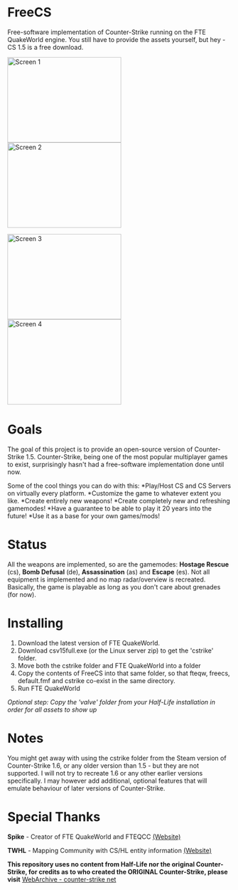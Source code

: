 # FreeCS
Free-software implementation of Counter-Strike running on the FTE QuakeWorld engine.
You still have to provide the assets yourself, but hey - CS 1.5 is a free download.

<img src="https://icculus.org/~marco/opencs/screenshots/fte-20170113225215-0.png" alt="Screen 1" width="256" height="192"> <img src="https://icculus.org/~marco/opencs/screenshots/fte-20170113225158-0.png" alt="Screen 2" width="256" height="192">

<img src="https://icculus.org/~marco/opencs/screenshots/fte-20170113225827-0.png" alt="Screen 3" width="256" height="192"> <img src="https://icculus.org/~marco/opencs/screenshots/fte-20170113225528-0.png" alt="Screen 4" width="256" height="192">

# Goals
The goal of this project is to provide an open-source version of Counter-Strike 1.5.
Counter-Strike, being one of the most popular multiplayer games to exist, surprisingly hasn't had
a free-software implementation done until now. 

Some of the cool things you can do with this:
*Play/Host CS and CS Servers on virtually every platform.
*Customize the game to whatever extent you like.
*Create entirely new weapons!
*Create completely new and refreshing gamemodes!
*Have a guarantee to be able to play it 20 years into the future!
*Use it as a base for your own games/mods!

# Status
All the weapons are implemented, so are the gamemodes: **Hostage Rescue** (cs), **Bomb Defusal** (de), **Assassination** (as) and **Escape** (es).
Not all equipment is implemented and no map radar/overview is recreated.
Basically, the game is playable as long as you don't care about grenades (for now).

# Installing
1. Download the latest version of FTE QuakeWorld.
2. Download csv15full.exe (or the Linux server zip) to get the 'cstrike' folder.
3. Move both the cstrike folder and FTE QuakeWorld into a folder
4. Copy the contents of FreeCS into that same folder, so that fteqw, freecs, default.fmf and cstrike co-exist in the same directory.
5. Run FTE QuakeWorld

*Optional step: Copy the 'valve' folder from your Half-Life installation in order for all assets to show up*

# Notes
You might get away with using the cstrike folder from the Steam version of Counter-Strike 1.6, or any older version
than 1.5 - but they are not supported. I will not try to recreate 1.6 or any other earlier versions specifically.
I may however add additional, optional features that will emulate behaviour of later versions of Counter-Strike.

# Special Thanks
**Spike** - Creator of FTE QuakeWorld and FTEQCC [(Website)](http://fte.triptohell.info/)

**TWHL** - Mapping Community with CS/HL entity information [(Website)](http://twhl.info)

**This repository uses no content from Half-Life nor the original Counter-Strike, for credits
as to who created the ORIGINAL Counter-Strike, please visit** [WebArchive - counter-strike net](http://web.archive.org/web/20021016230745/http://counter-strike.net/csteam.html)
